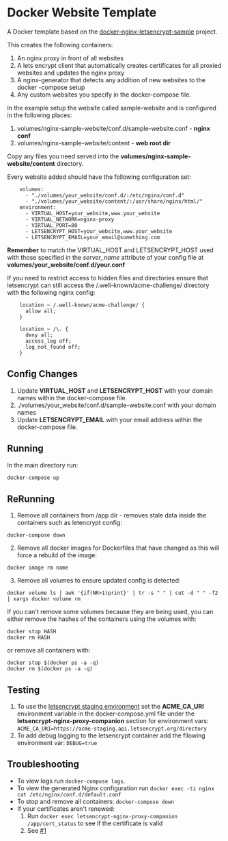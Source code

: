 # Docker Website Template

A Docker template based on the [docker-nginx-letsencrypt-sample](https://github.com/gilyes/docker-nginx-letsencrypt-sample) project.

This creates the following containers:

1. An nginx proxy in front of all websites
1. A lets encrypt client that automatically creates certificates for all proxied websites and updates the nginx proxy
1. A nginx-generator that detects any addition of new websites to the docker -compose setup
1. Any custom websites you specify in the docker-compose file.

In the example setup the website called sample-website and is configured in the following places:

1. volumes/nginx-sample-website/conf.d/sample-website.conf - __nginx conf__
1. volumes/nginx-sample-website/content - __web root dir__

Copy any files you need served into the __volumes/nginx-sample-website/content__ directory.

Every website added should have the following configuration set:

```
    volumes:
      - "./volumes/your_website/conf.d/:/etc/nginx/conf.d"
      - "./volumes/your_website/content/:/usr/share/nginx/html/"
    environment:
      - VIRTUAL_HOST=your_website,www.your_website
      - VIRTUAL_NETWORK=nginx-proxy
      - VIRTUAL_PORT=80
      - LETSENCRYPT_HOST=your_website,www.your_website
      - LETSENCRYPT_EMAIL=your_email@something.com
```

__Remember__ to match the VIRTUAL_HOST and LETSENCRYPT_HOST used with those specified in the _server_name_ attribute of your config file at __volumes/your_website/conf.d/your.conf__

If you need to restrict access to hidden files and directories ensure that letsencrypt can still access the /.well-known/acme-challenge/ directory with the following nginx config:

```
    location ~ /.well-known/acme-challenge/ {
      allow all;
    }

    location ~ /\. {
      deny all;
      access_log off;
      log_not_found off;
    }
```

## Config Changes

1. Update __VIRTUAL_HOST__ and __LETSENCRYPT_HOST__ with your domain names within the docker-compose file.
1. ./volumes/your_website/conf.d/sample-website.conf with your domain names
1. Update __LETSENCRYPT_EMAIL__ with your email address within the docker-compose file.

## Running
In the main directory run:
```bash
docker-compose up
```

## ReRunning
1. Remove all containers from /app dir - removes stale data inside the containers such as letencrypt config:
```
docker-compose down
```

2. Remove all docker images for Dockerfiles that have changed as this will force a rebuild of the image:
```
docker image rm name
```

3. Remove all volumes to ensure updated config is detected:
```
docker volume ls | awk '{if(NR>1)print}' | tr -s " " | cut -d " " -f2 | xargs docker volume rm
```
If you can't remove some volumes because they are being used, you can either remove the hashes of the containers using the volumes with:

```
docker stop HASH
docker rm HASH
```

or remove all containers with:

```
docker stop $(docker ps -a -q)
docker rm $(docker ps -a -q)
```

## Testing
1. To use the [letsencrypt staging environment](https://letsencrypt.org/docs/staging-environment/) set the __ACME_CA_URI__ environment variable in the docker-compose.yml file under the __letsencrypt-nginx-proxy-companion__ section for environment vars: ```ACME_CA_URI=https://acme-staging.api.letsencrypt.org/directory```
1. To add debug logging to the letsencrypt container add the fllowing environment var: ```DEBUG=true```

## Troubleshooting
* To view logs run `docker-compose logs`.
* To view the generated Nginx configuration run `docker exec -ti nginx cat /etc/nginx/conf.d/default.conf`
* To stop and remove all containers: ```docker-compose down```
* If your certificates aren't renewed:
   1. Run ```docker exec letsencrypt-nginx-proxy-companion /app/cert_status``` to see if the certificate is valid
   1. See [#1](https://github.com/ssanj/docker-website-letsencrypt-template/issues/1)


